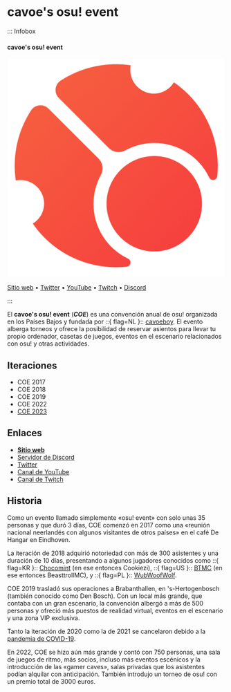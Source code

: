 # cavoe's osu! event

::: Infobox

<!-- lint ignore heading-increment -->

#### cavoe's osu! event

![Logo de COE](img/logo.png)

[Sitio web](https://cavoeboy.com/) • [Twitter](https://twitter.com/CavoesOsuEvent) • [YouTube](https://www.youtube.com/@coevent) • [Twitch](https://www.twitch.tv/coevent) • [Discord](https://discord.com/invite/d6ru6PVcSY)

:::

El **cavoe's osu! event** (***COE***) es una convención anual de osu! organizada en los Países Bajos y fundada por ::{ flag=NL }:: [cavoeboy](https://osu.ppy.sh/users/7361815). El evento alberga torneos y ofrece la posibilidad de reservar asientos para llevar tu propio ordenador, casetas de juegos, eventos en el escenario relacionados con osu! y otras actividades.

## Iteraciones

- COE 2017
- COE 2018
- COE 2019
- COE 2022
- [COE 2023](2023)

## Enlaces

- **[Sitio web](https://cavoeboy.com/)**
- [Servidor de Discord](https://discord.com/invite/d6ru6PVcSY)
- [Twitter](https://twitter.com/CavoesOsuEvent)
- [Canal de YouTube](https://www.youtube.com/@coevent)
- [Canal de Twitch](https://www.twitch.tv/coevent)

## Historia

Como un evento llamado simplemente «osu! event» con solo unas 35 personas y que duró 3 días, COE comenzó en 2017 como una «reunión nacional neerlandés con algunos visitantes de otros países» en el café De Hangar en Eindhoven.

La iteración de 2018 adquirió notoriedad con más de 300 asistentes y una duración de 10 días, presentando a algunos jugadores conocidos como ::{ flag=KR }:: [Chocomint](https://osu.ppy.sh/users/124493) (en ese entonces Cookiezi), ::{ flag=US }:: [BTMC](https://osu.ppy.sh/users/3171691) (en ese entonces BeasttrollMC), y ::{ flag=PL }:: [WubWoofWolf](https://osu.ppy.sh/users/39828).

COE 2019 trasladó sus operaciones a Brabanthallen, en 's-Hertogenbosch (también conocido como Den Bosch). Con un local más grande, que contaba con un gran escenario, la convención albergó a más de 500 personas y ofreció más puestos de realidad virtual, eventos en el escenario y una zona VIP exclusiva.

Tanto la iteración de 2020 como la de 2021 se cancelaron debido a la [pandemia de COVID-19](https://es.wikipedia.org/wiki/Pandemia_de_COVID-19).

En 2022, COE se hizo aún más grande y contó con 750 personas, una sala de juegos de ritmo, más socios, incluso más eventos escénicos y la introducción de las «gamer caves», salas privadas que los asistentes podían alquilar con anticipación. También introdujo un torneo de osu! con un premio total de 3000 euros.
